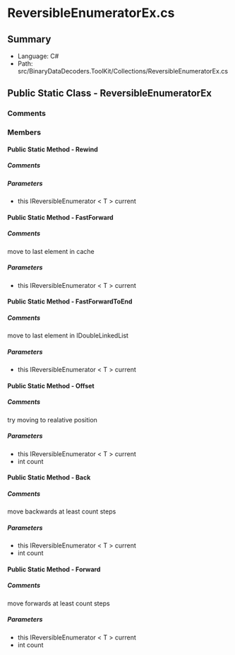 ﻿# ReversibleEnumeratorEx.cs

## Summary

* Language: C#
* Path: src/BinaryDataDecoders.ToolKit/Collections/ReversibleEnumeratorEx.cs

## Public Static Class - ReversibleEnumeratorEx

### Comments

 <summary>
 
 </summary>
 <typeparamname="T"></typeparam>
 <paramname="current"></param>
 <returns></returns>

### Members

#### Public Static Method - Rewind

##### Comments

 <summary>
 
 </summary>
 <typeparamname="T"></typeparam>
 <paramname="current"></param>
 <returns></returns>

#####  Parameters

 - this IReversibleEnumerator < T > current 

#### Public Static Method - FastForward

##### Comments

 <summary>
 move to last element in cache
 </summary>
 <typeparamname="T"></typeparam>
 <paramname="current"></param>
 <returns></returns>

#####  Parameters

 - this IReversibleEnumerator < T > current 

#### Public Static Method - FastForwardToEnd

##### Comments

 <summary>
 move to last element in IDoubleLinkedList
 </summary>
 <typeparamname="T"></typeparam>
 <paramname="current"></param>
 <returns></returns>

#####  Parameters

 - this IReversibleEnumerator < T > current 

#### Public Static Method - Offset

##### Comments

 <summary>
 try moving to realative position
 </summary>
 <typeparamname="T"></typeparam>
 <paramname="current"></param>
 <paramname="count"></param>
 <returns></returns>

#####  Parameters

 - this IReversibleEnumerator < T > current 
 - int count 

#### Public Static Method - Back

##### Comments

 <summary>
 move backwards at least count steps
 </summary>
 <typeparamname="T"></typeparam>
 <paramname="current"></param>
 <paramname="count"></param>
 <returns></returns>

#####  Parameters

 - this IReversibleEnumerator < T > current 
 - int count 

#### Public Static Method - Forward

##### Comments

 <summary>
 move forwards at least count steps
 </summary>
 <typeparamname="T"></typeparam>
 <paramname="current"></param>
 <paramname="count"></param>
 <returns></returns>

#####  Parameters

 - this IReversibleEnumerator < T > current 
 - int count 

